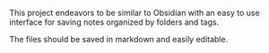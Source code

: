 This project endeavors to be similar to Obsidian with an easy to use interface for saving notes
organized by folders and tags.

The files should be saved in markdown and easily editable. 



